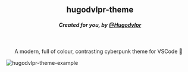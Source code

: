 <h2 align="center">hugodvlpr-theme</h2>
<h5 align="center">Created for you, by <a href="https://www.instagram.com/hugodvlpr">@Hugodvlpr</a></h5>

<br>
<p align="center">
A modern, full of colour, contrasting cyberpunk theme for VSCode 👾   
</p>

<img src="https://github.com/hugos/hugodvlpr-vscode-theme/blob/master/images/example.png?raw=true" alt="hugodvlpr-theme-example">



